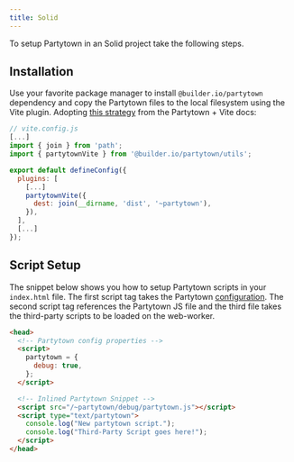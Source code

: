 ```yaml
---
title: Solid
---
```


To setup Partytown in an Solid project take the following steps.

## Installation

Use your favorite package manager to install `@builder.io/partytown` dependency and
copy the Partytown files to the local filesystem using the Vite plugin.
Adopting [this strategy](https://partytown.builder.io/copy-library-files#vite) from the Partytown + Vite docs:

```js
// vite.config.js
[...]
import { join } from 'path';
import { partytownVite } from '@builder.io/partytown/utils';

export default defineConfig({
  plugins: [
    [...]
    partytownVite({
      dest: join(__dirname, 'dist', '~partytown'),
    }),
  ],
  [...]
});
```

## Script Setup

The snippet below shows you how to setup Partytown scripts in your `index.html` file. The first script tag takes the Partytown [configuration](/configuration). The second script tag references the Partytown JS file and the third file takes the third-party scripts to be loaded on the web-worker.

```html
<head>
  <!-- Partytown config properties -->
  <script>
    partytown = {
      debug: true,
    };
  </script>

  <!-- Inlined Partytown Snippet -->
  <script src="/~partytown/debug/partytown.js"></script>
  <script type="text/partytown">
    console.log("New partytown script.");
    console.log("Third-Party Script goes here!");
  </script>
</head>
```
